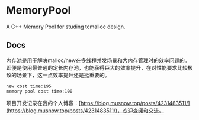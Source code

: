 # MemoryPool

A C++ Memory Pool for studing tcmalloc design.

## Docs

内存池是用于解决malloc/new在多线程并发场景和大内存管理时的效率问题的。即便是使用最普通的定长内存池，也能获得巨大的效率提升，在对性能要求比较极致的场景下，这一点效率提升还是挺重要的。

```
new cost time:195
memory pool cost time:100
```

项目开发记录在我的个人博客：[https://blog.musnow.top/posts/4231483511/](https://blog.musnow.top/posts/4231483511/)，欢迎查阅和交流。
